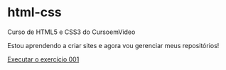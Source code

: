 # html-css
 Curso de HTML5 e CSS3 do CursoemVideo

Estou aprendendo a criar sites e agora vou gerenciar meus repositórios!

<a href="https://josebasili0.github.io/html-css/exercicios/ex001/index.html">Executar o exercício 001</a>